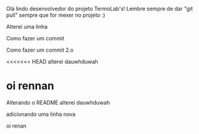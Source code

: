 Olá lindo desenvolvedor do projeto TermoLab's!
Lembre sempre de dar "git pull" sempre que for mexer no projeto :)


Alterei uma linha

Como fazer um commit

Como fazer um commit 2.o

<<<<<<< HEAD
alterei dauwhduwah

oi rennan
=======
Alterando o README
alterei dauwhduwah

adicionando uma linha nova

oi renan
